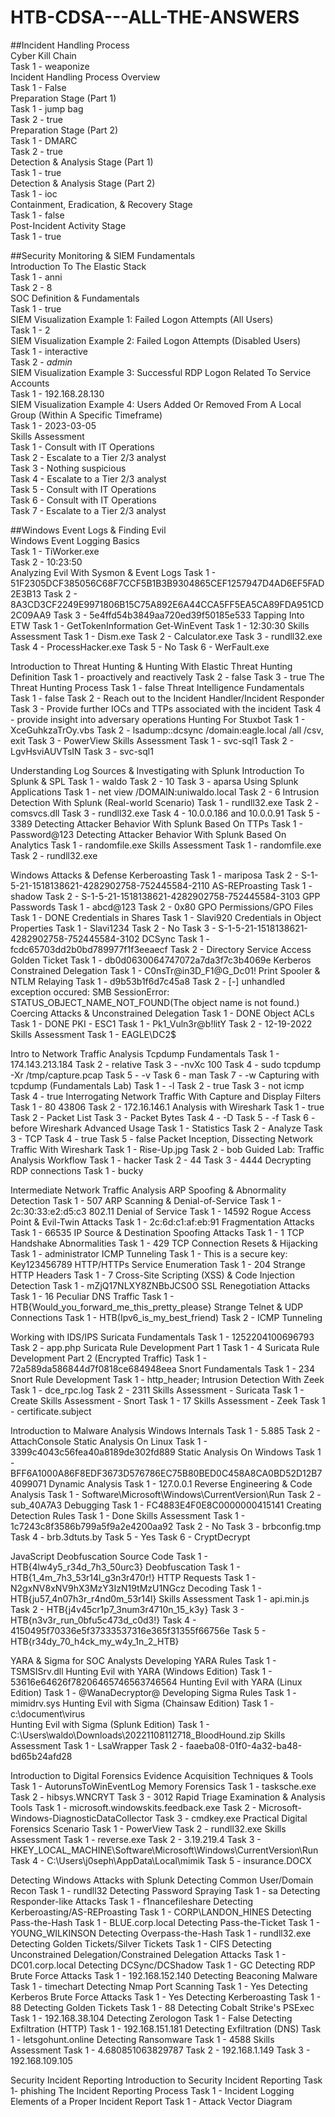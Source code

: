 # HTB-CDSA---ALL-THE-ANSWERS

##Incident Handling Process  
Cyber Kill Chain   
Task 1 - weaponize  
Incident Handling Process Overview   
Task 1 - False  
Preparation Stage (Part 1)   
Task 1 - jump bag  
Task 2 - true  
Preparation Stage (Part 2)  
Task 1 - DMARC  
Task 2 - true  
Detection & Analysis Stage (Part 1)  
Task 1 - true  
Detection & Analysis Stage (Part 2)  
Task 1 - ioc  
Containment, Eradication, & Recovery Stage  
Task 1 - false  
Post-Incident Activity Stage  
Task 1 - true  


##Security Monitoring & SIEM Fundamentals  
Introduction To The Elastic Stack  
Task 1 - anni  
Task 2 - 8  
SOC Definition & Fundamentals  
Task 1 - true  
SIEM Visualization Example 1: Failed Logon Attempts (All Users)  
Task 1 - 2  
SIEM Visualization Example 2: Failed Logon Attempts (Disabled Users)  
Task 1 - interactive  
Task 2 - *admin*  
SIEM Visualization Example 3: Successful RDP Logon Related To Service Accounts  
Task 1 - 192.168.28.130  
SIEM Visualization Example 4: Users Added Or Removed From A Local Group (Within A Specific Timeframe)  
Task 1 - 2023-03-05  
Skills Assessment  
Task 1 - Consult with IT Operations  
Task 2 - Escalate to a Tier 2/3 analyst  
Task 3 - Nothing suspicious  
Task 4 - Escalate to a Tier 2/3 analyst  
Task 5 - Consult with IT Operations  
Task 6 - Consult with IT Operations  
Task 7 - Escalate to a Tier 2/3 analyst  


##Windows Event Logs & Finding Evil  
Windows Event Logging Basics  
Task 1 - TiWorker.exe  
Task 2 - 10:23:50  
Analyzing Evil With Sysmon & Event Logs
Task 1 - 51F2305DCF385056C68F7CCF5B1B3B9304865CEF1257947D4AD6EF5FAD2E3B13
Task 2 - 8A3CD3CF2249E9971806B15C75A892E6A44CCA5FF5EA5CA89FDA951CD2C09AA9
Task 3 - 5e4ffd54b3849aa720ed39f50185e533
Tapping Into ETW
Task 1 - GetTokenInformation
Get-WinEvent
Task 1 - 12:30:30
Skills Assessment
Task 1 - Dism.exe
Task 2 - Calculator.exe
Task 3 - rundll32.exe
Task 4 - ProcessHacker.exe
Task 5 - No
Task 6 - WerFault.exe


Introduction to Threat Hunting & Hunting With Elastic
Threat Hunting Definition
Task 1 - proactively and reactively
Task 2 - false
Task 3 - true
The Threat Hunting Process
Task 1 - false
Threat Intelligence Fundamentals
Task 1 - false
Task 2 - Reach out to the Incident Handler/Incident Responder
Task 3 - Provide further IOCs and TTPs associated with the incident
Task 4 - provide insight into adversary operations
Hunting For Stuxbot
Task 1 - XceGuhkzaTrOy.vbs
Task 2 - lsadump::dcsync /domain:eagle.local /all /csv, exit
Task 3 - PowerView
Skills Assessment
Task 1 - svc-sql1
Task 2 - LgvHsviAUVTsIN
Task 3 - svc-sql1


Understanding Log Sources & Investigating with Splunk
Introduction To Splunk & SPL
Task 1 - waldo
Task 2 - 10
Task 3 - aparsa
Using Splunk Applications
Task 1 - net view /DOMAIN:uniwaldo.local
Task 2 - 6
Intrusion Detection With Splunk (Real-world Scenario)
Task 1 - rundll32.exe
Task 2 - comsvcs.dll
Task 3 - rundll32.exe
Task 4 - 10.0.0.186 and 10.0.0.91
Task 5 - 3389
Detecting Attacker Behavior With Splunk Based On TTPs
Task 1 - Password@123
Detecting Attacker Behavior With Splunk Based On Analytics
Task 1 - randomfile.exe
Skills Assessment
Task 1 - randomfile.exe
Task 2 - rundll32.exe


Windows Attacks & Defense
Kerberoasting
Task 1 - mariposa
Task 2 - S-1-5-21-1518138621-4282902758-752445584-2110
AS-REProasting
Task 1 - shadow
Task 2 - S-1-5-21-1518138621-4282902758-752445584-3103
GPP Passwords
Task 1 - abcd@123
Task 2 - 0x80
GPO Permissions/GPO Files
Task 1 - DONE
Credentials in Shares
Task 1 - Slavi920
Credentials in Object Properties
Task 1 - Slavi1234
Task 2 - No
Task 3 - S-1-5-21-1518138621-4282902758-752445584-3102
DCSync
Task 1 - fcdc65703dd2b0bd789977f1f3eeaecf
Task 2 - Directory Service Access
Golden Ticket
Task 1 - db0d0630064747072a7da3f7c3b4069e
Kerberos Constrained Delegation
Task 1 - C0nsTr@in3D_F1@G_Dc01!
Print Spooler & NTLM Relaying
Task 1 - d9b53b1f6d7c45a8
Task 2 - [-] unhandled exception occured: SMB SessionError: STATUS_OBJECT_NAME_NOT_FOUND(The object name is not found.)
Coercing Attacks & Unconstrained Delegation
Task 1 - DONE
Object ACLs
Task 1 - DONE
PKI - ESC1
Task 1 - Pk1_Vuln3r@b!litY
Task 2 - 12-19-2022
Skills Assessment
Task 1 - EAGLE\DC2$


Intro to Network Traffic Analysis
Tcpdump Fundamentals
Task 1 - 174.143.213.184
Task 2 - relative
Task 3 - -nvXc 100
Task 4 - sudo tcpdump -Xr /tmp/capture.pcap
Task 5 - -v
Task 6 - man
Task 7 - -w
Capturing with tcpdump (Fundamentals Lab)
Task 1 - -l
Task 2 - true
Task 3 - not icmp
Task 4 - true
Interrogating Network Traffic With Capture and Display Filters
Task 1 - 80 43806
Task 2 - 172.16.146.1
Analysis with Wireshark
Task 1 - true
Task 2 - Packet List
Task 3 - Packet Bytes
Task 4 - -D
Task 5 - -f
Task 6 - before
Wireshark Advanced Usage
Task 1 - Statistics
Task 2 - Analyze
Task 3 - TCP
Task 4 - true
Task 5 - false
Packet Inception, Dissecting Network Traffic With Wireshark
Task 1 - Rise-Up.jpg
Task 2 - bob
Guided Lab: Traffic Analysis Workflow
Task 1 - hacker
Task 2 - 44
Task 3 - 4444
Decrypting RDP connections
Task 1 - bucky


Intermediate Network Traffic Analysis
ARP Spoofing & Abnormality Detection
Task 1 - 507
ARP Scanning & Denial-of-Service
Task 1 - 2c:30:33:e2:d5:c3
802.11 Denial of Service
Task 1 - 14592
Rogue Access Point & Evil-Twin Attacks
Task 1 - 2c:6d:c1:af:eb:91
Fragmentation Attacks
Task 1 - 66535
IP Source & Destination Spoofing Attacks
Task 1 - 1
TCP Handshake Abnormalities
Task 1 - 429
TCP Connection Resets & Hijacking
Task 1 - administrator
ICMP Tunneling
Task 1 - This is a secure key: Key123456789
HTTP/HTTPs Service Enumeration
Task 1 - 204
Strange HTTP Headers
Task 1 - 7
Cross-Site Scripting (XSS) & Code Injection Detection
Task 1 - mZjQ17NLXY8ZNBbJCS0O
SSL Renegotiation Attacks
Task 1 - 16
Peculiar DNS Traffic
Task 1 - HTB{Would_you_forward_me_this_pretty_please}
Strange Telnet & UDP Connections
Task 1 - HTB(Ipv6_is_my_best_friend)
Task 2 - ICMP Tunneling


Working with IDS/IPS
Suricata Fundamentals
Task 1 - 1252204100696793
Task 2 - app.php
Suricata Rule Development Part 1
Task 1 - 4
Suricata Rule Development Part 2 (Encrypted Traffic)
Task 1 - 72a589da586844d7f0818ce684948eea
Snort Fundamentals
Task 1 - 234
Snort Rule Development
Task 1 - http_header;
Intrusion Detection With Zeek
Task 1 - dce_rpc.log
Task 2 - 2311
Skills Assessment - Suricata
Task 1 - Create
Skills Assessment - Snort
Task 1 - 17
Skills Assessment - Zeek
Task 1 - certificate.subject


Introduction to Malware Analysis
Windows Internals
Task 1 - 5.885
Task 2 - AttachConsole
Static Analysis On Linux
Task 1 - 3399c4043c56fea40a8189de302fd889
Static Analysis On Windows
Task 1 - BFF6A1000A86F8EDF3673D576786EC75B80BED0C458A8CA0BD52D12B74099071
Dynamic Analysis
Task 1 - 127.0.0.1
Reverse Engineering & Code Analysis
Task 1 - Software\Microsoft\Windows\CurrentVersion\Run
Task 2 - sub_40A7A3
Debugging
Task 1 - FC4883E4F0E8C0000000415141
Creating Detection Rules
Task 1 - Done
Skills Assessment
Task 1 - 1c7243c8f3586b799a5f9a2e4200aa92
Task 2 - No
Task 3 - brbconfig.tmp
Task 4 - brb.3dtuts.by
Task 5 - Yes
Task 6 - CryptDecrypt


JavaScript Deobfuscation
Source Code
Task 1 - HTB{4lw4y5_r34d_7h3_50urc3}
Deobfuscation
Task 1 - HTB{1_4m_7h3_53r14l_g3n3r470r!}
HTTP Requests
Task 1 - N2gxNV8xNV9hX3MzY3IzN19tMzU1NGcz
Decoding
Task 1 - HTB{ju57_4n07h3r_r4nd0m_53r14l}
Skills Assessment
Task 1 - api.min.js
Task 2 - HTB{j4v45cr1p7_3num3r4710n_15_k3y}
Task 3 - HTB{n3v3r_run_0bfu5c473d_c0d3!}
Task 4 - 4150495f70336e5f37333537316e365f31355f66756e
Task 5 - HTB{r34dy_70_h4ck_my_w4y_1n_2_HTB}


YARA & Sigma for SOC Analysts
Developing YARA Rules
Task 1 - TSMSISrv.dll
Hunting Evil with YARA (Windows Edition)
Task 1 - 53616e64626f78206465746563746564
Hunting Evil with YARA (Linux Edition)
Task 1 - @WanaDecryptor@
Developing Sigma Rules
Task 1 - mimidrv.sys
Hunting Evil with Sigma (Chainsaw Edition)
Task 1 - c:\document\virus\
Hunting Evil with Sigma (Splunk Edition)
Task 1 - C:\Users\waldo\Downloads\20221108112718_BloodHound.zip
Skills Assessment
Task 1 - LsaWrapper
Task 2 - faaeba08-01f0-4a32-ba48-bd65b24afd28


Introduction to Digital Forensics
Evidence Acquisition Techniques & Tools
Task 1 - AutorunsToWinEventLog
Memory Forensics
Task 1 - tasksche.exe
Task 2 - hibsys.WNCRYT
Task 3 - 3012
Rapid Triage Examination & Analysis Tools
Task 1 - microsoft.windowskits.feedback.exe
Task 2 - Microsoft-Windows-DiagnosticDataCollector
Task 3 - cmdkey.exe
Practical Digital Forensics Scenario
Task 1 - PowerView
Task 2 - rundll32.exe
Skills Assessment
Task 1 - reverse.exe
Task 2 - 3.19.219.4
Task 3 - HKEY_LOCAL_MACHINE\Software\Microsoft\Windows\CurrentVersion\Run
Task 4 - C:\Users\j0seph\AppData\Local\mimik
Task 5 - insurance.DOCX


Detecting Windows Attacks with Splunk
Detecting Common User/Domain Recon
Task 1 - rundll32
Detecting Password Spraying
Task 1 - sa
Detecting Responder-like Attacks
Task 1 - f1nancefileshare
Detecting Kerberoasting/AS-REProasting
Task 1 - CORP\LANDON_HINES
Detecting Pass-the-Hash
Task 1 - BLUE.corp.local
Detecting Pass-the-Ticket
Task 1 - YOUNG_WILKINSON
Detecting Overpass-the-Hash
Task 1 - rundll32.exe
Detecting Golden Tickets/Silver Tickets
Task 1 - CIFS
Detecting Unconstrained Delegation/Constrained Delegation Attacks
Task 1 - DC01.corp.local
Detecting DCSync/DCShadow
Task 1 - GC
Detecting RDP Brute Force Attacks
Task 1 - 192.168.152.140
Detecting Beaconing Malware
Task 1 - timechart
Detecting Nmap Port Scanning
Task 1 - Yes
Detecting Kerberos Brute Force Attacks
Task 1 - Yes
Detecting Kerberoasting
Task 1 - 88
Detecting Golden Tickets
Task 1 - 88
Detecting Cobalt Strike's PSExec
Task 1 - 192.168.38.104
Detecting Zerologon
Task 1 - False
Detecting Exfiltration (HTTP)
Task 1 - 192.168.151.181
Detecting Exfiltration (DNS)
Task 1 - letsgohunt.online
Detecting Ransomware
Task 1 - 4588
Skills Assessment
Task 1 - 4.680851063829787
Task 2 - 192.168.1.149
Task 3 - 192.168.109.105


Security Incident Reporting
Introduction to Security Incident Reporting
Task 1- phishing
The Incident Reporting Process
Task 1 - Incident Logging
Elements of a Proper Incident Report
Task 1 - Attack Vector Diagram
